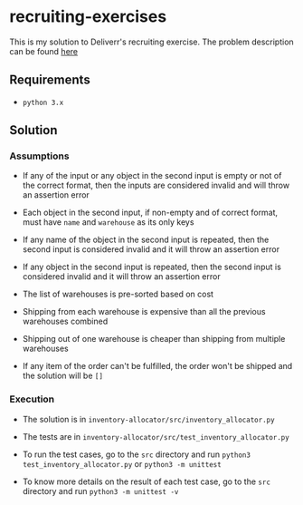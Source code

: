 # recruiting-exercises

This is my solution to Deliverr's recruiting exercise. The problem description can be found [here](https://github.com/deliverr/recruiting-exercises/tree/master/inventory-allocator)

## Requirements

- `python 3.x`

## Solution

### Assumptions

- If any of the input or any object in the second input is empty or not of the correct format, then the inputs are considered invalid and will throw an assertion error

- Each object in the second input, if non-empty and of correct format, must have `name` and `warehouse` as its only keys

- If any name of the object in the second input is repeated, then the second input is considered invalid and it will throw an assertion error

- If any object in the second input is repeated, then the second input is considered invalid and it will throw an assertion error

- The list of warehouses is pre-sorted based on cost

- Shipping from each warehouse is expensive than all the previous warehouses combined

- Shipping out of one warehouse is cheaper than shipping from multiple warehouses

- If any item of the order can't be fulfilled, the order won't be shipped and the solution will be `[]`

### Execution

- The solution is in `inventory-allocator/src/inventory_allocator.py`

- The tests are in `inventory-allocator/src/test_inventory_allocator.py` 

- To run the test cases, go to the `src` directory and run `python3 test_inventory_allocator.py` or `python3 -m unittest`

- To know more details on the result of each test case, go to the `src` directory and run `python3 -m unittest -v`
